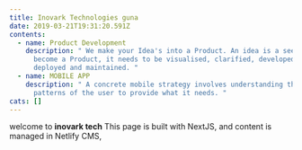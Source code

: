 ```yaml
---
title: Inovark Technologies guna
date: 2019-03-21T19:31:20.591Z
contents:
  - name: Product Development
    description: " We make your Idea's into a Product. An idea is a seed. For it to
      become a Product, it needs to be visualised, clarified, developed,
      deployed and maintained. "
  - name: MOBILE APP
    description: " A concrete mobile strategy involves understanding the usage
      patterns of the user to provide what it needs. "
cats: []
---
```

welcome to **inovark tech** This page is built with NextJS, and content is managed in Netlify CMS,

![]()